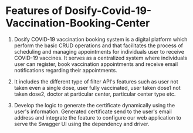 # Features of Dosify-Covid-19-Vaccination-Booking-Center
1. Dosify COVID-19 vaccination booking system is a digital platform which perform the basic CRUD operations and that facilitates the process of scheduling and managing appointments for individuals user to receive COVID-19 vaccines. It serves as a centralized system where individuals user can register, book vaccination appointments and receive email notifications regarding their appointments.

2. It includes the different type of filter API's features such as user not taken even a single dose, user fully vaccinated, user taken dose1 not taken dose2, doctor at particular center, particular center type etc.
     
3. Develop the logic to generate the certificate dynamically using the user's information. Generated certificate send to the user's email address and integrate the feature to configure our web application to serve the Swagger UI using the dependency and driver.

